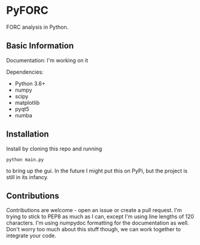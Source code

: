 # PyFORC
FORC analysis in Python.

## Basic Information
Documentation: I'm working on it

Dependencies:
* Python 3.6+
* numpy
* scipy
* matplotlib
* pyqt5
* numba

## Installation

Install by cloning this repo and running

`python main.py`

to bring up the gui. In the future I might put this on PyPi, but the project is still in its infancy.

## Contributions

Contributions are welcome - open an issue or create a pull request. I'm trying to stick to PEP8 as much as I can, except I'm using line lengths of 120 characters. I'm using numpydoc formatting for the documentation as well. Don't worry too much about this stuff though, we can work together to integrate your code.